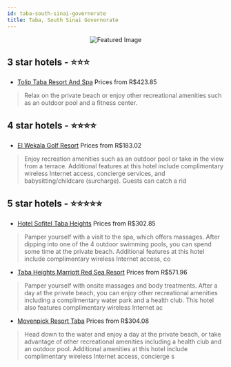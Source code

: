 ```yaml
---
id: taba-south-sinai-governorate
title: Taba, South Sinai Governorate
---
```


<center><img src="https://i.travelapi.com/hotels/1000000/990000/985100/985008/6daf13e6_z.jpg" alt="Featured Image" /></center>


##  3 star hotels - ⭐️⭐️⭐️

-    [Tolip Taba Resort And Spa](https://us.hurb.com/hotels/taba/tolip-taba-resort-and-spa-JNP-JP271972?cmp=18055) Prices from R$423.85
   > Relax on the private beach or enjoy other recreational amenities such as an outdoor pool and a fitness center.

##  4 star hotels - ⭐️⭐️⭐️⭐️

-    [El Wekala Golf Resort](https://us.hurb.com/hotels/taba/el-wekala-golf-resort-JNP-JP322882?cmp=18055) Prices from R$183.02
   > Enjoy recreation amenities such as an outdoor pool or take in the view from a terrace. Additional features at this hotel include complimentary wireless Internet access, concierge services, and babysitting/childcare (surcharge). Guests can catch a rid

##  5 star hotels - ⭐️⭐️⭐️⭐️⭐️

-    [Hotel Sofitel Taba Heights](https://us.hurb.com/hotels/taba/hotel-sofitel-taba-heights-JNP-JP057895?cmp=18055) Prices from R$302.85
   > Pamper yourself with a visit to the spa, which offers massages. After dipping into one of the 4 outdoor swimming pools, you can spend some time at the private beach. Additional features at this hotel include complimentary wireless Internet access, co
-    [Taba Heights Marriott Red Sea Resort](https://us.hurb.com/hotels/taba/taba-heights-marriott-red-sea-resort-JNP-JP136833?cmp=18055) Prices from R$571.96
   > Pamper yourself with onsite massages and body treatments. After a day at the private beach, you can enjoy other recreational amenities including a complimentary water park and a health club. This hotel also features complimentary wireless Internet ac
-    [Movenpick Resort Taba](https://us.hurb.com/hotels/taba/movenpick-resort-taba-JNP-JP157005?cmp=18055) Prices from R$304.08
   > Head down to the water and enjoy a day at the private beach, or take advantage of other recreational amenities including a health club and an outdoor pool. Additional amenities at this hotel include complimentary wireless Internet access, concierge s

